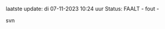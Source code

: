 laatste update: 
di 07-11-2023 10:24   uur 
Status: FAALT - fout - 
<div class="service R">svn</div>